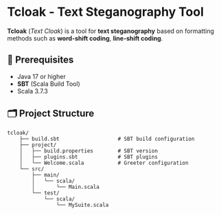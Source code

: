 # Tcloak - Text Steganography Tool
**Tcloak** (*Text Cloak*) is a tool for **text steganography** based on formatting methods such as **word-shift coding**, **line-shift coding**.
## 🧰 Prerequisites
- Java 17 or higher
- **SBT** (Scala Build Tool)
- Scala 3.7.3
## 🗂️ Project Structure
```
tcloak/
    ├── build.sbt                   # SBT build configuration
    ├── project/
    │   ├── build.properties        # SBT version
    │   ├── plugins.sbt             # SBT plugins
    │   └── Welcome.scala           # Greeter configuration
    └── src/
        ├── main/
        │   └── scala/
        │       └── Main.scala
        └── test/
            └── scala/
                └── MySuite.scala
```
